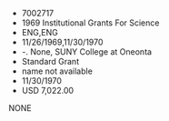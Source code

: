 * 7002717
* 1969 Institutional Grants For Science
* ENG,ENG
* 11/26/1969,11/30/1970
* -. None, SUNY College at Oneonta
* Standard Grant
*   name not available
* 11/30/1970
* USD 7,022.00

NONE